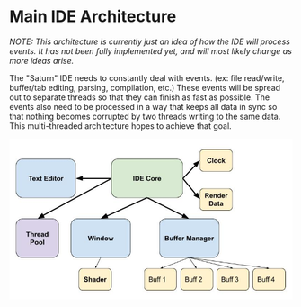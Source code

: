 # Main IDE Architecture

*NOTE: This architecture is currently just an idea of how the IDE will process events. It has not been fully implemented yet, and will most likely change as more 
ideas arise.*  

The "Saturn" IDE needs to constantly deal with events. (ex: file read/write, buffer/tab editing, parsing, compilation, etc.) These events will be spread out to 
separate threads so that they can finish as fast as possible. The events also need to be processed in a way that keeps all data in sync so that nothing becomes 
corrupted by two threads writing to the same data. This multi-threaded architecture hopes to achieve that goal.

![IDE Architecture V0.1](../charts/V0.1-Architecture.jpg)
